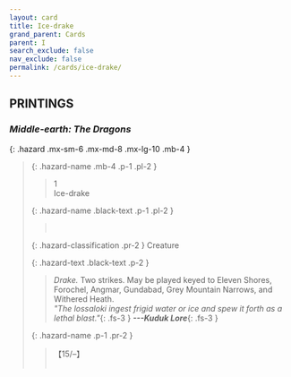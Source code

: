 ```yaml
---
layout: card
title: Ice-drake
grand_parent: Cards
parent: I
search_exclude: false
nav_exclude: false
permalink: /cards/ice-drake/
---
```


## PRINTINGS


### _Middle-earth: The Dragons_

{: .hazard .mx-sm-6 .mx-md-8 .mx-lg-10 .mb-4 }
> {: .hazard-name .mb-4 .p-1 .pl-2 }
> > <div class="hazard-mp">1</div>
> > <div class="card-name">Ice-drake</div>
>
> {: .hazard-name .black-text .p-1 .pl-2 }
> > &nbsp;
>
> {: .hazard-classification .pr-2 }
> Creature
>
> {: .hazard-text .black-text .p-2 }
> > _Drake._ Two strikes. May be played keyed to Eleven Shores, Forochel, Angmar, Gundabad, Grey Mountain Narrows, and Withered Heath. <br>_"The lossaloki ingest frigid water or ice and spew it forth as a lethal blast."_{: .fs-3 } ***---&#65279;Kuduk Lore***{: .fs-3 } 
>
> {: .hazard-name .p-1 .pr-2 }
> > <div class="card-shield">【15/&ndash;】</div>
> > <div class="card-corruption">&nbsp;</div>
